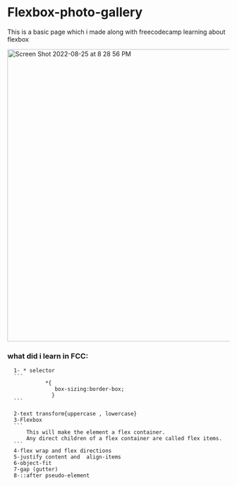 # Flexbox-photo-gallery
This is a basic page which i made along with freecodecamp learning about flexbox

<img width="663" alt="Screen Shot 2022-08-25 at 8 28 56 PM" src="https://user-images.githubusercontent.com/100453330/186731008-7400214d-ae85-4200-8a32-a3102f8241c8.png">


### what did i learn in FCC:
      1- * selector 
      ```
                *{
                   box-sizing:border-box;
                  }
      ```

      2-text transform{uppercase , lowercase}
      3-Flexbox 
      ```
          This will make the element a flex container. 
          Any direct children of a flex container are called flex items.
      ```
      4-flex wrap and flex directions
      5-justify content and  align-items
      6-object-fit
      7-gap (gutter)
      8-::after pseudo-element

